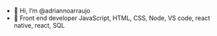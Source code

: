 - 👋 Hi, I’m @adriannoarraujo
- 👀 Front end developer JavaScript, HTML, CSS, Node, VS code, react native, react, SQL


<!---
adriannoarraujo/adriannoarraujo is a ✨ special ✨ repository because its `README.md` (this file) appears on your GitHub profile.
You can click the Preview link to take a look at your changes.
--->
